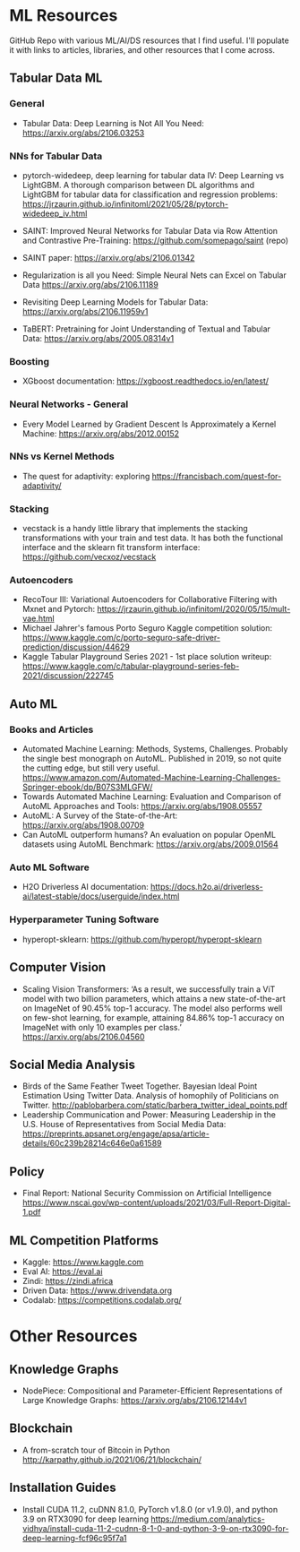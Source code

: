 # ML Resources

GitHub Repo with various ML/AI/DS resources that I find useful. I'll populate it with links to articles, libraries, and other resources that I come across. 


## Tabular Data ML

### General

* Tabular Data: Deep Learning is Not All You Need: https://arxiv.org/abs/2106.03253

### NNs for Tabular Data

* pytorch-widedeep, deep learning for tabular data IV: Deep Learning vs LightGBM. A thorough comparison between DL algorithms and LightGBM for tabular data for classification and regression problems: https://jrzaurin.github.io/infinitoml/2021/05/28/pytorch-widedeep_iv.html

* SAINT: Improved Neural Networks for Tabular Data via Row Attention and Contrastive Pre-Training: https://github.com/somepago/saint (repo)
* SAINT paper: https://arxiv.org/abs/2106.01342
* Regularization is all you Need: Simple Neural Nets can Excel on Tabular Data https://arxiv.org/abs/2106.11189
* Revisiting Deep Learning Models for Tabular Data: https://arxiv.org/abs/2106.11959v1
* TaBERT: Pretraining for Joint Understanding of Textual and Tabular Data: https://arxiv.org/abs/2005.08314v1

### Boosting

* XGboost documentation: https://xgboost.readthedocs.io/en/latest/

### Neural Networks - General

* Every Model Learned by Gradient Descent Is Approximately a Kernel Machine: https://arxiv.org/abs/2012.00152

### NNs vs Kernel Methods

* The quest for adaptivity: exploring https://francisbach.com/quest-for-adaptivity/

### Stacking

* vecstack is a handy little library that implements the stacking transformations with your train and test data. It has both the functional interface and the sklearn fit transform interface: https://github.com/vecxoz/vecstack

### Autoencoders

* RecoTour III: Variational Autoencoders for Collaborative Filtering with Mxnet and Pytorch: https://jrzaurin.github.io/infinitoml/2020/05/15/mult-vae.html
* Michael Jahrer's famous Porto Seguro Kaggle competition solution: https://www.kaggle.com/c/porto-seguro-safe-driver-prediction/discussion/44629
* Kaggle Tabular Playground Series 2021 - 1st place solution writeup: https://www.kaggle.com/c/tabular-playground-series-feb-2021/discussion/222745


## Auto ML

### Books and Articles

* Automated Machine Learning: Methods, Systems, Challenges. Probably the single best monograph on AutoML. Published in 2019, so not quite the cutting edge, but still very useful. https://www.amazon.com/Automated-Machine-Learning-Challenges-Springer-ebook/dp/B07S3MLGFW/
* Towards Automated Machine Learning: Evaluation and Comparison of AutoML Approaches and Tools: https://arxiv.org/abs/1908.05557
* AutoML: A Survey of the State-of-the-Art: https://arxiv.org/abs/1908.00709
* Can AutoML outperform humans? An evaluation on popular OpenML datasets using AutoML Benchmark: https://arxiv.org/abs/2009.01564

### Auto ML Software

* H2O Driverless AI documentation: https://docs.h2o.ai/driverless-ai/latest-stable/docs/userguide/index.html

### Hyperparameter Tuning Software

* hyperopt-sklearn: https://github.com/hyperopt/hyperopt-sklearn


## Computer Vision

* Scaling Vision Transformers: ‘As a result, we successfully train a ViT model with two billion parameters, which attains a new state-of-the-art on ImageNet of 90.45% top-1 accuracy. The model also performs well on few-shot learning, for example, attaining 84.86% top-1 accuracy on ImageNet with only 10 examples per class.’
https://arxiv.org/abs/2106.04560


## Social Media Analysis

* Birds of the Same Feather Tweet Together. Bayesian Ideal Point Estimation Using Twitter Data. Analysis of homophily of Politicians on Twitter. http://pablobarbera.com/static/barbera_twitter_ideal_points.pdf
* Leadership Communication and Power: Measuring Leadership in the U.S. House of Representatives from Social Media Data: https://preprints.apsanet.org/engage/apsa/article-details/60c239b28214c646e0a61589

## Policy

* Final Report: National Security Commission on Artificial Intelligence https://www.nscai.gov/wp-content/uploads/2021/03/Full-Report-Digital-1.pdf

## ML Competition Platforms

* Kaggle: https://www.kaggle.com
* Eval AI: https://eval.ai
* Zindi: https://zindi.africa
* Driven Data: https://www.drivendata.org
* Codalab: https://competitions.codalab.org/

# Other Resources

## Knowledge Graphs

* NodePiece: Compositional and Parameter-Efficient Representations of Large Knowledge Graphs: https://arxiv.org/abs/2106.12144v1

## Blockchain

* A from-scratch tour of Bitcoin in Python http://karpathy.github.io/2021/06/21/blockchain/

## Installation Guides

* Install CUDA 11.2, cuDNN 8.1.0, PyTorch v1.8.0 (or v1.9.0), and python 3.9 on RTX3090 for deep learning https://medium.com/analytics-vidhya/install-cuda-11-2-cudnn-8-1-0-and-python-3-9-on-rtx3090-for-deep-learning-fcf96c95f7a1
